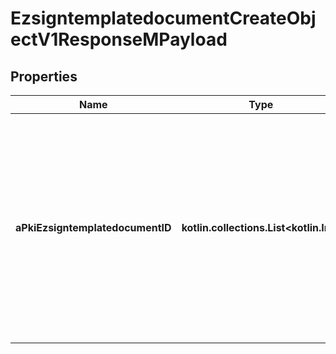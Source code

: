 
# EzsigntemplatedocumentCreateObjectV1ResponseMPayload

## Properties
| Name | Type | Description | Notes |
| ------------ | ------------- | ------------- | ------------- |
| **aPkiEzsigntemplatedocumentID** | **kotlin.collections.List&lt;kotlin.Int&gt;** | An array of unique IDs representing the object that were requested to be created.  They are returned in the same order as the array containing the objects to be created that was sent in the request. |  |



